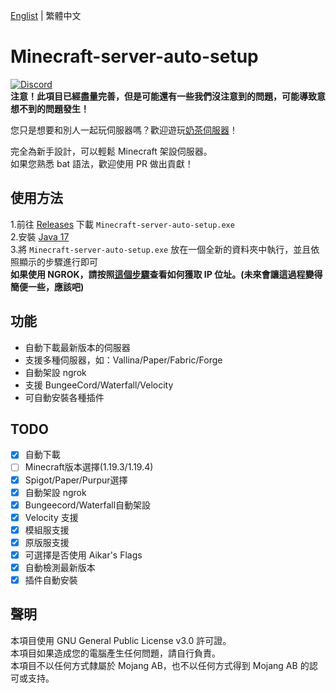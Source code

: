 [Englist](./README.md) | 繁體中文
# Minecraft-server-auto-setup
[![Discord](https://img.shields.io/discord/891325967203729472?color=5865F2&label=discord&style=for-the-badge)](https://discord.gg/uQ4UXANnP2)  
**注意！此項目已經盡量完善，但是可能還有一些我們沒注意到的問題，可能導致意想不到的問題發生！**  
  
您只是想要和別人一起玩伺服器嗎？歡迎遊玩[奶茶伺服器](https://www.milkteamc.org)！  
  
  
   
完全為新手設計，可以輕鬆 Minecraft 架設伺服器。  
如果您熟悉 bat 語法，歡迎使用 PR 做出貢獻！
## 使用方法
1.前往 [Releases](https://github.com/MagicTeaMC/Minecraft-server-auto-setup/releases/) 下載 `Minecraft-server-auto-setup.exe`  
2.安裝 [Java 17](https://github.com/adoptium/temurin17-binaries/releases/download/jdk-17.0.7%2B7/OpenJDK17U-jdk_x64_windows_hotspot_17.0.7_7.msi)  
3.將 `Minecraft-server-auto-setup.exe` 放在一個全新的資料夾中執行，並且依照顯示的步驟進行即可  
**如果使用 NGROK，請按照[這個步驟](./NGROK_TW.md)查看如何獲取 IP 位址。(未來會讓這過程變得簡便一些，應該吧)**
## 功能
- 自動下載最新版本的伺服器
- 支援多種伺服器，如：Vallina/Paper/Fabric/Forge
- 自動架設 ngrok
- 支援 BungeeCord/Waterfall/Velocity
- 可自動安裝各種插件

## TODO
- [x] 自動下載
- [ ] Minecraft版本選擇(1.19.3/1.19.4)
- [x] Spigot/Paper/Purpur選擇
- [x] 自動架設 ngrok
- [x] Bungeecord/Waterfall自動架設
- [x] Velocity 支援
- [x] 模組服支援
- [x] 原版服支援
- [x] 可選擇是否使用 Aikar's Flags
- [x] 自動檢測最新版本
- [x] 插件自動安裝
## 聲明
本項目使用 GNU General Public License v3.0 許可證。  
本項目如果造成您的電腦產生任何問題，請自行負責。  
本項目不以任何方式隸屬於 Mojang AB，也不以任何方式得到 Mojang AB 的認可或支持。
